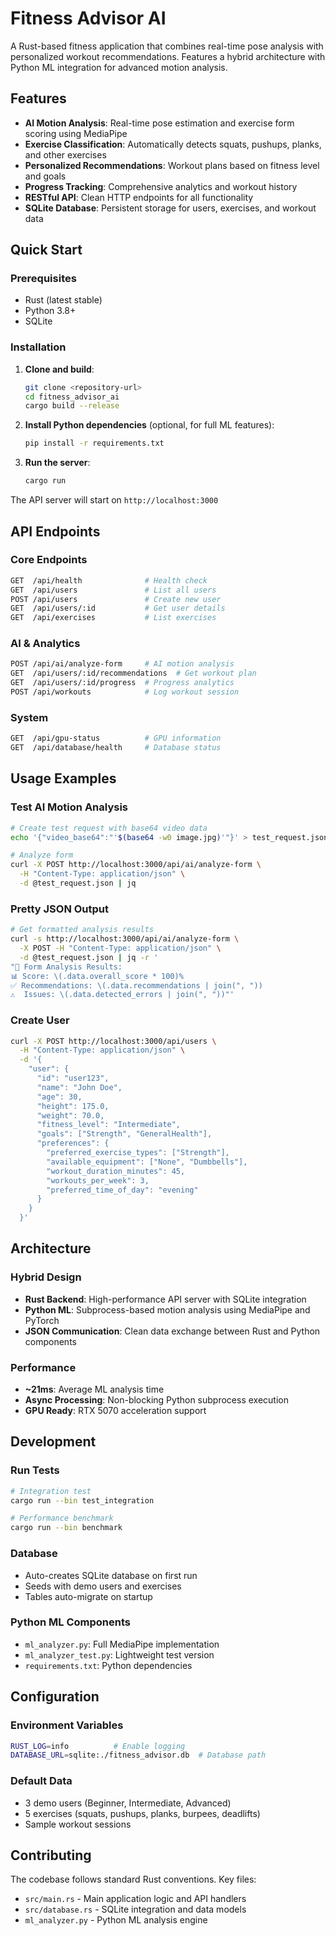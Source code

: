 # Fitness Advisor AI

A Rust-based fitness application that combines real-time pose analysis with personalized workout recommendations. Features a hybrid architecture with Python ML integration for advanced motion analysis.

## Features

- **AI Motion Analysis**: Real-time pose estimation and exercise form scoring using MediaPipe
- **Exercise Classification**: Automatically detects squats, pushups, planks, and other exercises
- **Personalized Recommendations**: Workout plans based on fitness level and goals
- **Progress Tracking**: Comprehensive analytics and workout history
- **RESTful API**: Clean HTTP endpoints for all functionality
- **SQLite Database**: Persistent storage for users, exercises, and workout data

## Quick Start

### Prerequisites
- Rust (latest stable)
- Python 3.8+
- SQLite

### Installation

1. **Clone and build**:
   ```bash
   git clone <repository-url>
   cd fitness_advisor_ai
   cargo build --release
   ```

2. **Install Python dependencies** (optional, for full ML features):
   ```bash
   pip install -r requirements.txt
   ```

3. **Run the server**:
   ```bash
   cargo run
   ```

The API server will start on `http://localhost:3000`

## API Endpoints

### Core Endpoints
```bash
GET  /api/health              # Health check
GET  /api/users               # List all users  
POST /api/users               # Create new user
GET  /api/users/:id           # Get user details
GET  /api/exercises           # List exercises
```

### AI & Analytics
```bash
POST /api/ai/analyze-form     # AI motion analysis
GET  /api/users/:id/recommendations  # Get workout plan
GET  /api/users/:id/progress  # Progress analytics
POST /api/workouts            # Log workout session
```

### System
```bash
GET  /api/gpu-status          # GPU information
GET  /api/database/health     # Database status
```

## Usage Examples

### Test AI Motion Analysis
```bash
# Create test request with base64 video data
echo '{"video_base64":"'$(base64 -w0 image.jpg)'"}' > test_request.json

# Analyze form
curl -X POST http://localhost:3000/api/ai/analyze-form \
  -H "Content-Type: application/json" \
  -d @test_request.json | jq
```

### Pretty JSON Output
```bash
# Get formatted analysis results
curl -s http://localhost:3000/api/ai/analyze-form \
  -X POST -H "Content-Type: application/json" \
  -d @test_request.json | jq -r '
"🎯 Form Analysis Results:
📊 Score: \(.data.overall_score * 100)%
✅ Recommendations: \(.data.recommendations | join(", "))
⚠️  Issues: \(.data.detected_errors | join(", "))"'
```

### Create User
```bash
curl -X POST http://localhost:3000/api/users \
  -H "Content-Type: application/json" \
  -d '{
    "user": {
      "id": "user123",
      "name": "John Doe", 
      "age": 30,
      "height": 175.0,
      "weight": 70.0,
      "fitness_level": "Intermediate",
      "goals": ["Strength", "GeneralHealth"],
      "preferences": {
        "preferred_exercise_types": ["Strength"],
        "available_equipment": ["None", "Dumbbells"],
        "workout_duration_minutes": 45,
        "workouts_per_week": 3,
        "preferred_time_of_day": "evening"
      }
    }
  }'
```

## Architecture

### Hybrid Design
- **Rust Backend**: High-performance API server with SQLite integration
- **Python ML**: Subprocess-based motion analysis using MediaPipe and PyTorch
- **JSON Communication**: Clean data exchange between Rust and Python components

### Performance
- **~21ms**: Average ML analysis time
- **Async Processing**: Non-blocking Python subprocess execution  
- **GPU Ready**: RTX 5070 acceleration support

## Development

### Run Tests
```bash
# Integration test
cargo run --bin test_integration

# Performance benchmark  
cargo run --bin benchmark
```

### Database
- Auto-creates SQLite database on first run
- Seeds with demo users and exercises
- Tables auto-migrate on startup

### Python ML Components
- `ml_analyzer.py`: Full MediaPipe implementation
- `ml_analyzer_test.py`: Lightweight test version
- `requirements.txt`: Python dependencies

## Configuration

### Environment Variables
```bash
RUST_LOG=info          # Enable logging
DATABASE_URL=sqlite:./fitness_advisor.db  # Database path
```

### Default Data
- 3 demo users (Beginner, Intermediate, Advanced)
- 5 exercises (squats, pushups, planks, burpees, deadlifts)
- Sample workout sessions

## Contributing

The codebase follows standard Rust conventions. Key files:
- `src/main.rs` - Main application logic and API handlers
- `src/database.rs` - SQLite integration and data models
- `ml_analyzer.py` - Python ML analysis engine

